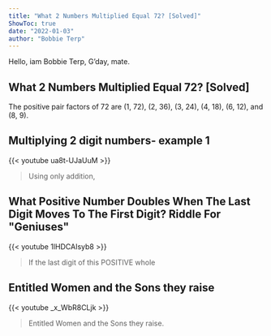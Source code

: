 ```yaml
---
title: "What 2 Numbers Multiplied Equal 72? [Solved]"
ShowToc: true 
date: "2022-01-03"
author: "Bobbie Terp" 
---
```


Hello, iam Bobbie Terp, G’day, mate.
## What 2 Numbers Multiplied Equal 72? [Solved]
 The positive pair factors of 72 are (1, 72), (2, 36), (3, 24), (4, 18), (6, 12), and (8, 9).

## Multiplying 2 digit numbers- example 1
{{< youtube ua8t-UJaUuM >}}
>Using only addition, 

## What Positive Number Doubles When The Last Digit Moves To The First Digit? Riddle For "Geniuses"
{{< youtube 1lHDCAIsyb8 >}}
>If the last digit of this POSITIVE whole 

## Entitled Women and the Sons they raise
{{< youtube _x_WbR8CLjk >}}
>Entitled Women and the Sons they raise.

